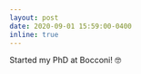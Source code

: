 ```yaml
---
layout: post
date: 2020-09-01 15:59:00-0400
inline: true
---
```

Started my PhD at Bocconi! :nerd_face: 

